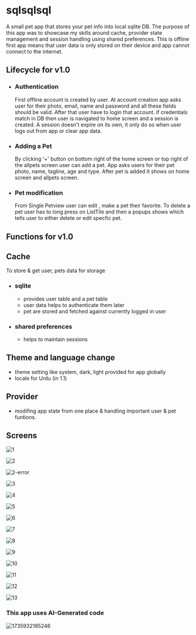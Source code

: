 # sqlsqlsql
A small pet app that stores your pet info into local sqlite DB. The purpose of this app was to showcase my skills around cache, provider state management and session handling using shared preferences.
This is offline first app means that user data is only stored on their device and app cannot connect to the internet.

## Lifecycle for v1.0
  - ### Authentication
    First offline account is created by user. At account creation app asks user for their photo, email, name and password and all these fields should be valid. After that user have to login that account. if credentials match in DB then
    user is navigated to home screen and a session is created. A session doesn't expire on its own, it only do so when user logs out from app or clear app data.
  - ### Adding a Pet
    By clicking '+' button on bottom right of the home screen or top right of the allpets screen user can add a pet. App asks users for their pet photo, name, tagline, age and type. After pet is added it shows on home screen and allpets
    screen.
  - ### Pet modification
    From Single Petview user can edit , make a pet their favorite. To delete a pet user has to long press on ListTile and then a popups shows which tells user to either delete or edit specfic pet.

## Functions for v1.0
## Cache
To store & get user, pets data for storage
  - ### sqlite
    - provides user table and a pet table
    - user data helps to authenticate them later
    - pet are stored and fetched against currently logged in user
  - ### shared preferences
    - helps to maintain sessions
## Theme and language change
  - theme setting like system, dark, light provided for app globally
  - locale for Urdu (in 1.1)
## Provider
  - modifing app state from one place & handling important user & pet funtions.
## Screens

![1](https://github.com/user-attachments/assets/9beb014e-e831-4773-bceb-eb38eeb9ba69)

![2](https://github.com/user-attachments/assets/1f49cb74-f9e8-469d-ad6c-008842f99a16)

![2-error](https://github.com/user-attachments/assets/1596e5a9-8d93-44da-a978-c51dea89d8a6)

![3](https://github.com/user-attachments/assets/81518f72-8c14-45e4-9bcf-418dd463f1c7)

![4](https://github.com/user-attachments/assets/3ef139ae-b187-43b6-a902-b85cbba9a8c0)

![5](https://github.com/user-attachments/assets/038797ee-b055-436e-970f-f1406e328e12)

![6](https://github.com/user-attachments/assets/94a3aff2-dade-4e08-a0c5-45166e16df7f)

![7](https://github.com/user-attachments/assets/2b68170b-f373-44e8-9697-6862c339af73)

![8](https://github.com/user-attachments/assets/2b0db932-21a4-4481-a26f-2f8c3d42e405)

![9](https://github.com/user-attachments/assets/45e9912e-2985-4e0d-9be3-bcbb8dfff960)

![10](https://github.com/user-attachments/assets/cbc69f17-d809-4d32-a4d1-14257b4165bd)

![11](https://github.com/user-attachments/assets/357c5f89-4240-4e37-b6f9-7daad8ac3f05)

![12](https://github.com/user-attachments/assets/950540d0-2b0e-4df7-adbd-b2fa5f3f739c)

![13](https://github.com/user-attachments/assets/bea1f871-0204-48fa-a6d3-e7324285dbe2)


### This app uses AI-Generated code
![1735932185246](https://github.com/user-attachments/assets/b43b8e52-25fc-4bf8-84e9-1de2ae44b9f3)
